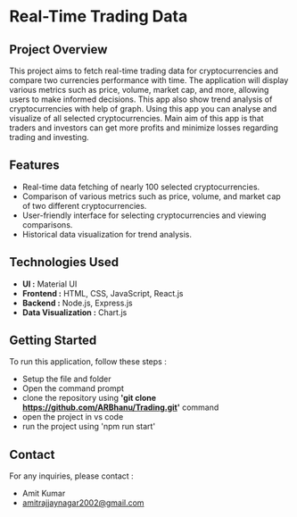 # Real-Time Trading Data

## Project Overview

This project aims to fetch real-time trading data for cryptocurrencies and compare two currencies performance with time. The application will display various metrics such as price, volume, market cap, and more, allowing users to make informed decisions. This app also show trend analysis of cryptocurrencies with help of graph. Using this app you can analyse and visualize of all selected cryptocurrencies. Main aim of this app is that traders and investors can get more profits and minimize losses regarding trading and investing.

## Features

- Real-time data fetching of nearly 100 selected cryptocurrencies.
- Comparison of various metrics such as price, volume, and market cap of two different cryptocurrencies.
- User-friendly interface for selecting cryptocurrencies and viewing comparisons.
- Historical data visualization for trend analysis.

## Technologies Used

- **UI :** Material UI
- **Frontend :** HTML, CSS, JavaScript, React.js
- **Backend :** Node.js, Express.js
- **Data Visualization :** Chart.js 

## Getting Started

To run this application, follow these steps :
- Setup the file and folder
- Open the command prompt
- clone the repository using **'git clone https://github.com/ARBhanu/Trading.git'** command
- open the project in vs code
- run the project using 'npm run start'

## Contact

For any inquiries, please contact :
- Amit Kumar
- amitrajjaynagar2002@gmail.com

